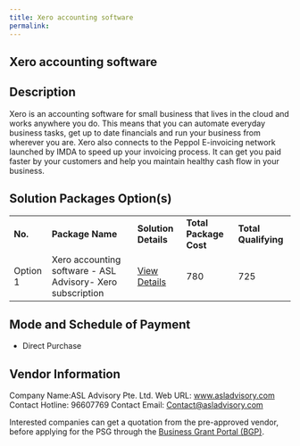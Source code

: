 ```yaml
---
title: Xero accounting software
permalink: 
---
```


## Xero accounting software

## Description

Xero is an accounting software for small business that lives in the cloud and works anywhere you do. This means that you can automate everyday business tasks, get up to date financials and run your business from wherever you are. Xero also connects to the Peppol E-invoicing network launched by IMDA to speed up your invoicing process. It can get you paid faster by your customers and help you maintain healthy cash flow in your business.

## Solution Packages Option(s)

<table>
<tr>
<td><b>No.</b></td>
<td><b>Package Name</b></td>
<td><b>Solution Details</b></td>
<td><b>Total Package Cost</b></td>
<td><b>Total Qualifying</b></td>
</tr>
<tr>
<td>Option 1</td>
<td>Xero accounting software - ASL Advisory- Xero subscription</td>
<td><a href='https://www.gobusiness.gov.sg/images/psg/Desensitised_ASL_Advisory_Annex_3_CR_wef_2_Sept_2021_Part_1.pdf'>View Details</a></td>
<td>780</td>
<td>725</td>
</tr>
</table>

## Mode and Schedule of Payment

 - Direct Purchase

## Vendor Information

 Company Name:ASL Advisory Pte. Ltd. 
Web URL: www.asladvisory.com 
Contact Hotline: 96607769 
Contact Email: Contact@asladvisory.com 


Interested companies can get a quotation from the pre-approved vendor, before applying for the PSG through the <a href='https://www.businessgrants.gov.sg/'>Business Grant Portal (BGP)</a>.
